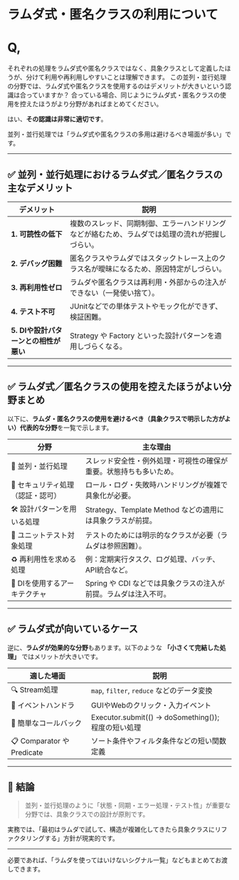 # ラムダ式・匿名クラスの利用について

# Q,

それぞれの処理をラムダ式や匿名クラスではなく、具象クラスとして定義したほうが、分けて利用や再利用しやすいことは理解できます。
この並列・並行処理の分野では、ラムダ式や匿名クラスを使用するのはデメリットが大きいという認識は合っていますか？
合っている場合、同じようにラムダ式・匿名クラスの使用を控えたほうがより分野があればまとめてください。

はい、**その認識は非常に適切です**。

並列・並行処理では「ラムダ式や匿名クラスの多用は避けるべき場面が多い」です。

---

## ✅ 並列・並行処理におけるラムダ式／匿名クラスの主なデメリット

| デメリット | 説明 |
| --- | --- |
| **1. 可読性の低下** | 複数のスレッド、同期制御、エラーハンドリングなどが絡むため、ラムダでは処理の流れが把握しづらい。 |
| **2. デバッグ困難** | 匿名クラスやラムダではスタックトレース上のクラス名が曖昧になるため、原因特定がしづらい。 |
| **3. 再利用性ゼロ** | ラムダや匿名クラスは再利用・外部からの注入ができない（一発使い捨て）。 |
| **4. テスト不可** | JUnitなどでの単体テストやモック化ができず、検証困難。 |
| **5. DIや設計パターンとの相性が悪い** | Strategy や Factory といった設計パターンを適用しづらくなる。 |

---

## ✅ ラムダ式／匿名クラスの使用を控えたほうがよい分野まとめ

以下に、**ラムダ・匿名クラスの使用を避けるべき（具象クラスで明示した方がよい）代表的な分野**を一覧で示します。

| 分野 | 主な理由 |
| --- | --- |
| 🔄 並列・並行処理 | スレッド安全性・例外処理・可視性の確保が重要。状態持ちも多いため。 |
| 🔐 セキュリティ処理（認証・認可） | ロール・ログ・失敗時ハンドリングが複雑で具象化が必要。 |
| 🛠 設計パターンを用いる処理 | Strategy、Template Method などの適用には具象クラスが前提。 |
| 🧪 ユニットテスト対象処理 | テストのためには明示的なクラスが必要（ラムダは参照困難）。 |
| ♻️ 再利用性を求める処理 | 例：定期実行タスク、ログ処理、バッチ、API統合など。 |
| 🧩 DIを使用するアーキテクチャ | Spring や CDI などでは具象クラスの注入が前提。ラムダは注入不可。 |

---

## ✅ ラムダ式が向いているケース

逆に、**ラムダが効果的な分野**もあります。以下のような **「小さくて完結した処理」** ではメリットが大きいです。

| 適した場面 | 説明 |
| --- | --- |
| 🔍 Stream処理 | `map`, `filter`, `reduce` などのデータ変換 |
| 💬 イベントハンドラ | GUIやWebのクリック・入力イベント |
| 🔧 簡単なコールバック | Executor.submit(() -> doSomething()); 程度の短い処理 |
| 📋 Comparator や Predicate | ソート条件やフィルタ条件などの短い関数定義 |

---

## 🎯 結論

> 並列・並行処理のように「状態・同期・エラー処理・テスト性」が重要な分野では、具象クラスでの設計が原則です。
> 

実務では、「最初はラムダで試して、構造が複雑化してきたら具象クラスにリファクタリングする」方針が現実的です。

---

必要であれば、「ラムダを使ってはいけないシグナル一覧」などもまとめてお渡しできます。